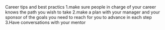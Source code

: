 Career tips and best practics
1.make sure people in charge of your career knows the path you wish to take
2.make a plan with your manager and your sponsor of the goals you need to reach for you to advance in each step
3.Have conversations with your mentor
